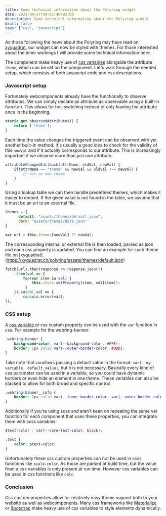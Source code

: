 ```yaml
---
title: Some technical information about the Polyring widget
date: 2021-04-27T09:03:40+02:00
description: Some technical information about the Polyring widget
draft: false
tags: ["css", "javascript"]
---
```


As those following the news about the Polyring may have read on [xyquadrat](https://xyquadrat.ch/2021/04/24/polyring-widget-theming.html), our widget can now be styled with themes. For those interested about the inner workings I will provide some technical information here. 

The component make heavy use of [css variables](https://developer.mozilla.org/en-US/docs/Web/CSS/Using_CSS_custom_properties) alongside the attribute `theme`, which can be set on the component. Let's walk through the needed setup, which consists of both javascript code and css descriptions.
<!--more-->

### Javascript setup
Fortunately webcomponents already have the functionally to observe attributes. We can simply declare an attribute as observable using a built-in funciton. This allows for hot-switching instead of only loading the attribute once in the beginning.
```js
static get observedAttributes() {
	return ['theme'];
}
```

Each time the value changes the triggered event can be observed with yet another built-in method. It's usually a good idea to check for the validity of this `newVal` and if it actually corresponds to our attribute. This is increasingly important if we observe more than just one attribute.
```js
attributeChangedCallback(attrName, oldVal, newVal) {
    if(attrName == "theme" && newVal && oldVal !== newVal) {
    	// act on new theme
    }
}
```

Using a lookup table we can then handle predefined themes, which makes it easier to embed. If the given value is not found in the table, we assume that it must be an url to an external file.
```js
themes = {
      default: "assets/themes/default.json",
      dark: "assets/themes/dark.json"
}

var url = this.themes[newVal] ?? newVal;
```

The corresponding internal or external file is then loaded, parsed as json and each css property is updated. You can find an example for such theme file on [xyquadrat].(https://xyquadrat.ch/polyring/assets/themes/default.json)
```js
fetch(url).then(response => response.json())
    .then(val => {
    	for(var item in val) {
        	this.style.setProperty(item, val[item]);
         }              
	}).catch( val => {
    	console.error(val);
}); 
```

### CSS setup
A [css variable ](https://developer.mozilla.org/en-US/docs/Web/CSS/Using_CSS_custom_properties) or css custom property can be used with the `var` function in css. For example for the webring-banner:
```css
.webring-banner {
    background-color: var(--background-color, #FFF);
    border: 1px solid var(--outer-border-color, #DDD);
}
```

Take note that `var`allows passing a default value in the format: `var(--my-variable, default_value)`, but it is not necessary. Basically every kind of css parameter can be used in a variable, so you could have dynamic borders or even hide an element in one theme. These variables can also be stacked to allow for both broad and specific control:

```css
.webring-banner__info {
	border: 2px solid var(--inner-border-color, var(--outer-border-color, #DDD));
}
```

Additionally if you're using scss and aren't keen on repeating the same var function for each component that uses these properties, you can integrate them with scss variables:
```scss
$text-color : var(--core-text-color, black);

.text {
	color: $text-color;
}
```

Unfortunately these css custom properties can not be used in scss functions like `scale-color`. As those are parsed at build time, but the value from a css variables is only present at run time. However css variables can be used in css functions like `calc`.

### Conclusion
Css custom properties allow for relatively easy theme support both to your website as well as webcomponents. Many css frameworks like [Materialize](https://materializecss.com/) or [Bootstrap](https://getbootstrap.com/) make heavy use of css variables to style elements dynamically.
